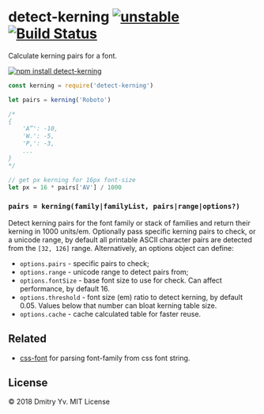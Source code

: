 # detect-kerning [![unstable](https://img.shields.io/badge/stability-unstable-green.svg)](http://github.com/badges/stability-badges) [![Build Status](https://img.shields.io/travis/dy/detect-kerning.svg)](https://travis-ci.org/dy/detect-kerning)

Calculate kerning pairs for a font.

[![npm install detect-kerning](https://nodei.co/npm/detect-kerning.png?mini=true)](https://npmjs.org/package/detect-kerning/)

```js
const kerning = require('detect-kerning')

let pairs = kerning('Roboto')

/*
{
	'A”': -10,
	'W.': -5,
	'P,': -3,
	...
}
*/

// get px kerning for 16px font-size
let px = 16 * pairs['AV'] / 1000
```

### `pairs = kerning(family|familyList, pairs|range|options?)`

Detect kerning pairs for the font family or stack of families and return their kerning in 1000 units/em. Optionally pass specific kerning pairs to check, or a unicode range, by default all printable ASCII character pairs are detected from the `[32, 126]` range. Alternatively, an options object can define:

* `options.pairs` - specific pairs to check;
* `options.range` - unicode range to detect pairs from;
* `options.fontSize` - base font size to use for check. Can affect performance, by default 16.
* `options.threshold` - font size (em) ratio to detect kerning, by default 0.05. Values below that number can bloat kerning table size.
* `options.cache` - cache calculated table for faster reuse.


## Related

* [css-font](https://npmjs.org/css-font) for parsing font-family from css font string.

## License

© 2018 Dmitry Yv. MIT License
